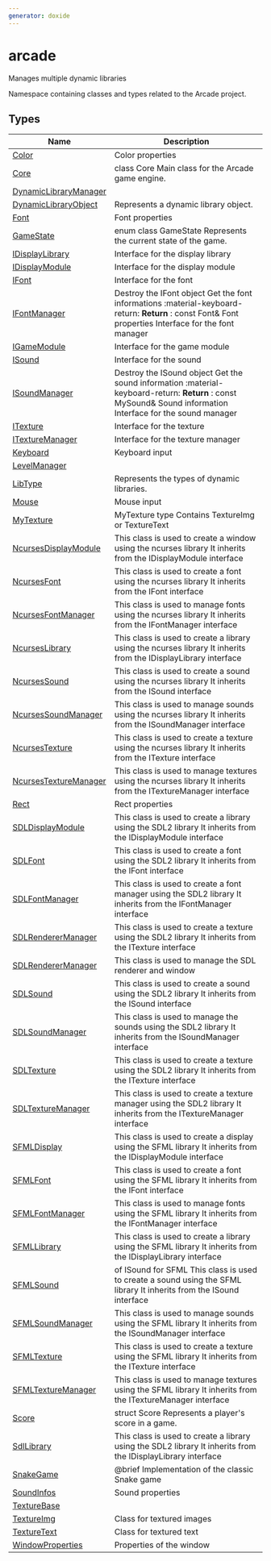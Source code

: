 ```yaml
---
generator: doxide
---
```



# arcade


Manages multiple dynamic libraries

Namespace containing classes and types related to the Arcade project.


## Types

| Name | Description |
| ---- | ----------- |
| [Color](Color.md) | Color properties  |
| [Core](Core.md) | class Core Main class for the Arcade game engine. |
| [DynamicLibraryManager](DynamicLibraryManager.md) |  |
| [DynamicLibraryObject](DynamicLibraryObject.md) |  Represents a dynamic library object. |
| [Font](Font.md) | Font properties  |
| [GameState](GameState.md) | enum class GameState Represents the current state of the game. |
| [IDisplayLibrary](IDisplayLibrary.md) | Interface for the display library  |
| [IDisplayModule](IDisplayModule.md) | Interface for the display module  |
| [IFont](IFont.md) | Interface for the font  |
| [IFontManager](IFontManager.md) | Destroy the IFont object Get the font informations :material-keyboard-return: **Return** :    const Font& Font properties Interface for the font manager  |
| [IGameModule](IGameModule.md) | Interface for the game module  |
| [ISound](ISound.md) | Interface for the sound  |
| [ISoundManager](ISoundManager.md) | Destroy the ISound object Get the sound information :material-keyboard-return: **Return** :    const MySound& Sound information Interface for the sound manager  |
| [ITexture](ITexture.md) | Interface for the texture  |
| [ITextureManager](ITextureManager.md) | Interface for the texture manager  |
| [Keyboard](Keyboard.md) | Keyboard input  |
| [LevelManager](LevelManager.md) |  |
| [LibType](LibType.md) |  Represents the types of dynamic libraries. |
| [Mouse](Mouse.md) | Mouse input  |
| [MyTexture](MyTexture.md) | MyTexture type Contains TextureImg or TextureText  |
| [NcursesDisplayModule](NcursesDisplayModule.md) |  This class is used to create a window using the ncurses library It inherits from the IDisplayModule interface  |
| [NcursesFont](NcursesFont.md) |  This class is used to create a font using the ncurses library It inherits from the IFont interface  |
| [NcursesFontManager](NcursesFontManager.md) |  This class is used to manage fonts using the ncurses library It inherits from the IFontManager interface  |
| [NcursesLibrary](NcursesLibrary.md) |  This class is used to create a library using the ncurses library It inherits from the IDisplayLibrary interface  |
| [NcursesSound](NcursesSound.md) |  This class is used to create a sound using the ncurses library It inherits from the ISound interface  |
| [NcursesSoundManager](NcursesSoundManager.md) |  This class is used to manage sounds using the ncurses library It inherits from the ISoundManager interface  |
| [NcursesTexture](NcursesTexture.md) |  This class is used to create a texture using the ncurses library It inherits from the ITexture interface  |
| [NcursesTextureManager](NcursesTextureManager.md) |  This class is used to manage textures using the ncurses library It inherits from the ITextureManager interface  |
| [Rect](Rect.md) | Rect properties  |
| [SDLDisplayModule](SDLDisplayModule.md) |  This class is used to create a library using the SDL2 library It inherits from the IDisplayModule interface  |
| [SDLFont](SDLFont.md) |  This class is used to create a font using the SDL2 library It inherits from the IFont interface  |
| [SDLFontManager](SDLFontManager.md) |  This class is used to create a font manager using the SDL2 library It inherits from the IFontManager interface  |
| [SDLRendererManager](SDLRendererManager.md) |  This class is used to create a texture using the SDL2 library It inherits from the ITexture interface  |
| [SDLRendererManager](SDLRendererManager.md) |  This class is used to manage the SDL renderer and window  |
| [SDLSound](SDLSound.md) |  This class is used to create a sound using the SDL2 library It inherits from the ISound interface  |
| [SDLSoundManager](SDLSoundManager.md) |  This class is used to manage the sounds using the SDL2 library It inherits from the ISoundManager interface  |
| [SDLTexture](SDLTexture.md) |  This class is used to create a texture using the SDL2 library It inherits from the ITexture interface  |
| [SDLTextureManager](SDLTextureManager.md) |  This class is used to create a texture manager using the SDL2 library It inherits from the ITextureManager interface  |
| [SFMLDisplay](SFMLDisplay.md) |  This class is used to create a display using the SFML library It inherits from the IDisplayModule interface  |
| [SFMLFont](SFMLFont.md) |  This class is used to create a font using the SFML library It inherits from the IFont interface  |
| [SFMLFontManager](SFMLFontManager.md) |  This class is used to manage fonts using the SFML library It inherits from the IFontManager interface  |
| [SFMLLibrary](SFMLLibrary.md) |  This class is used to create a library using the SFML library It inherits from the IDisplayLibrary interface  |
| [SFMLSound](SFMLSound.md) |  of ISound for SFML This class is used to create a sound using the SFML library It inherits from the ISound interface  |
| [SFMLSoundManager](SFMLSoundManager.md) |  This class is used to manage sounds using the SFML library It inherits from the ISoundManager interface  |
| [SFMLTexture](SFMLTexture.md) |  This class is used to create a texture using the SFML library It inherits from the ITexture interface  |
| [SFMLTextureManager](SFMLTextureManager.md) |  This class is used to manage textures using the SFML library It inherits from the ITextureManager interface  |
| [Score](Score.md) | struct Score Represents a player's score in a game. |
| [SdlLibrary](SdlLibrary.md) |  This class is used to create a library using the SDL2 library It inherits from the IDisplayLibrary interface  |
| [SnakeGame](SnakeGame.md) | @brief Implementation of the classic Snake game  |
| [SoundInfos](SoundInfos.md) | Sound properties  |
| [TextureBase](TextureBase.md) |  |
| [TextureImg](TextureImg.md) | Class for textured images  |
| [TextureText](TextureText.md) | Class for textured text  |
| [WindowProperties](WindowProperties.md) | Properties of the window  |


